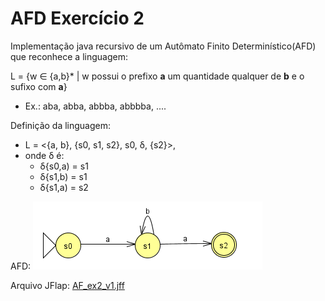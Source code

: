 # AFD Exercício 2

Implementação java recursivo de um Autômato Finito Determinístico(AFD) que reconhece a linguagem:

L = {w &isin; {a,b}* | w possui o prefixo **a** um quantidade qualquer de **b** e o sufixo com **a**}
- Ex.: aba, abba, abbba, abbbba, .... 

Definição da linguagem:
- L = <{a, b}, {s0, s1, s2}, s0, δ, {s2}>, 
- onde δ é:
    - δ{s0,a) = s1
    - δ{s1,b) = s1
    - δ{s1,a) = s2

AFD:
![AFD imagem](afdex2.png)

Arquivo JFlap:
[AF_ex2_v1.jff](AFD_ex2_v1.jff)